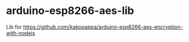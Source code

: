 # arduino-esp8266-aes-lib
Lib for https://github.com/kakopappa/arduino-esp8266-aes-encryption-with-nodejs
